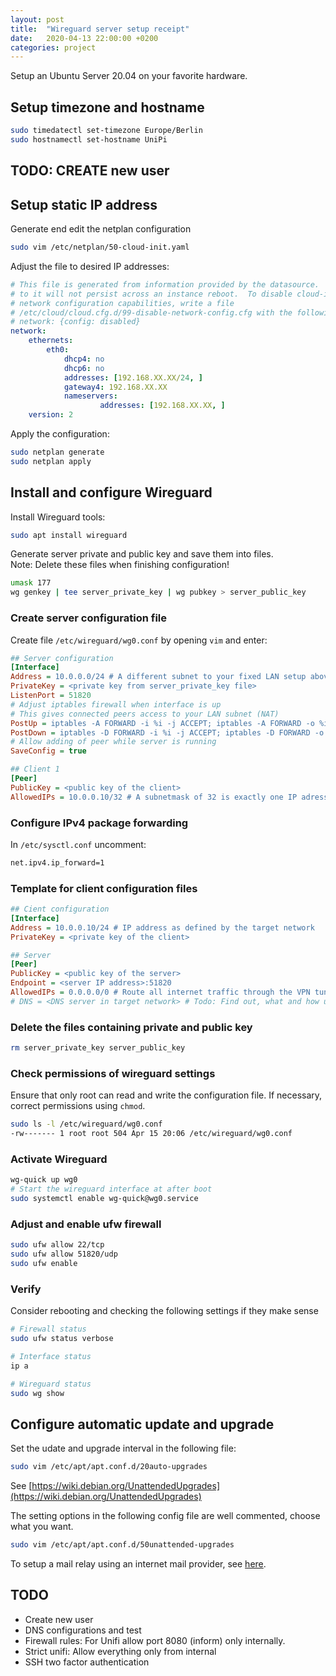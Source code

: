 ```yaml
---
layout: post
title:  "Wireguard server setup receipt"
date:   2020-04-13 22:00:00 +0200
categories: project
---
```


Setup an Ubuntu Server 20.04 on your favorite hardware.

## Setup timezone and hostname

```bash
sudo timedatectl set-timezone Europe/Berlin
sudo hostnamectl set-hostname UniPi
```

## TODO: CREATE new user

## Setup static IP address

Generate end edit the netplan configuration

```bash
sudo vim /etc/netplan/50-cloud-init.yaml
```

Adjust the file to desired IP addresses:

```yaml
# This file is generated from information provided by the datasource.  Changes
# to it will not persist across an instance reboot.  To disable cloud-init's
# network configuration capabilities, write a file
# /etc/cloud/cloud.cfg.d/99-disable-network-config.cfg with the following:
# network: {config: disabled}
network:
    ethernets:
        eth0:
            dhcp4: no
            dhcp6: no
            addresses: [192.168.XX.XX/24, ]
            gateway4: 192.168.XX.XX
            nameservers:
                    addresses: [192.168.XX.XX, ]
    version: 2
```

Apply the configuration:

```bash
sudo netplan generate
sudo netplan apply
```

## Install and configure Wireguard

Install Wireguard tools:

```bash
sudo apt install wireguard
```

Generate server private and public key and save them into files.  
Note: Delete these files when finishing configuration!

```bash
umask 177
wg genkey | tee server_private_key | wg pubkey > server_public_key
```

### Create server configuration file

Create file `/etc/wireguard/wg0.conf` by opening `vim` and enter:

```ini
## Server configuration
[Interface]
Address = 10.0.0.0/24 # A different subnet to your fixed LAN setup above!
PrivateKey = <private key from server_private_key file>
ListenPort = 51820
# Adjust iptables firewall when interface is up
# This gives connected peers access to your LAN subnet (NAT) 
PostUp = iptables -A FORWARD -i %i -j ACCEPT; iptables -A FORWARD -o %i -j ACCEPT; iptables -t nat -A POSTROUTING -o eth0 -j MASQUERADE
PostDown = iptables -D FORWARD -i %i -j ACCEPT; iptables -D FORWARD -o %i -j ACCEPT; iptables -t nat -D POSTROUTING -o eth0 -j MASQUERADE
# Allow adding of peer while server is running
SaveConfig = true

## Client 1
[Peer]
PublicKey = <public key of the client>
AllowedIPs = 10.0.0.10/32 # A subnetmask of 32 is exactly one IP adress

```

### Configure IPv4 package forwarding

In `/etc/sysctl.conf` uncomment:

```bash
net.ipv4.ip_forward=1
```

### Template for client configuration files

```ini
## Cient configuration
[Interface]
Address = 10.0.0.10/24 # IP address as defined by the target network
PrivateKey = <private key of the client>

## Server
[Peer]
PublicKey = <public key of the server>
Endpoint = <server IP address>:51820
AllowedIPs = 0.0.0.0/0 # Route all internet traffic through the VPN tunnel (optional)
# DNS = <DNS server in target network> # Todo: Find out, what and how used exactly.
```

### Delete the files containing private and public key

```bash
rm server_private_key server_public_key
```

### Check permissions of wireguard settings

Ensure that only root can read and write the configuration file.
If necessary, correct permissions using `chmod`.

```bash
sudo ls -l /etc/wireguard/wg0.conf
-rw------- 1 root root 504 Apr 15 20:06 /etc/wireguard/wg0.conf
```

### Activate Wireguard

```bash
wg-quick up wg0
# Start the wireguard interface at after boot
sudo systemctl enable wg-quick@wg0.service
```

### Adjust and enable ufw firewall

```bash
sudo ufw allow 22/tcp
sudo ufw allow 51820/udp
sudo ufw enable
```

### Verify
Consider rebooting and checking the following settings if they make sense

```bash
# Firewall status
sudo ufw status verbose

# Interface status
ip a

# Wireguard status
sudo wg show
```

## Configure automatic update and upgrade

Set the udate and upgrade interval in the following file:
``` bash
sudo vim /etc/apt/apt.conf.d/20auto-upgrades
```
See [https://wiki.debian.org/UnattendedUpgrades](https://wiki.debian.org/UnattendedUpgrades)

The setting options in the following config file are well
commented, choose what you want.

```bash
sudo vim /etc/apt/apt.conf.d/50unattended-upgrades
```

To setup a mail relay using an internet mail provider, see [here](Configure-Exim-using-smarthost).

## TODO

- Create new user
- DNS configurations and test
- Firewall rules: For Unifi allow port 8080 (inform) only internally.
- Strict unifi: Allow everything only from internal
- SSH two factor authentication